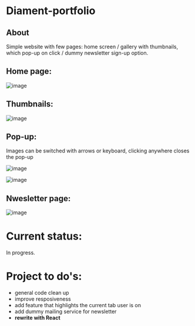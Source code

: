 # Diament-portfolio

## About
Simple website with few pages: home screen / gallery with thumbnails, which pop-up on click / dummy newsletter sign-up option. 

## Home page:

![image](https://user-images.githubusercontent.com/100487510/158369455-1a046e17-2041-43c7-9f45-682ab62f58c7.png)


## Thumbnails:

![image](https://user-images.githubusercontent.com/100487510/158369578-8b79edf8-ac67-4ca8-bc08-14c4c6106835.png)

## Pop-up:

  Images can be switched with arrows or keyboard, clicking anywhere closes the pop-up

![image](https://user-images.githubusercontent.com/100487510/158369695-fffdabbd-27dc-48d3-a90b-9f93179de6f5.png)

![image](https://user-images.githubusercontent.com/100487510/158369977-115f9e59-65a6-41d7-a93d-26b034d78755.png)

## Nwesletter page:
  
![image](https://user-images.githubusercontent.com/100487510/158370016-566c9bd2-401b-4192-baf3-3f44cbd3f1fe.png)

# Current status:

In progress.

# Project to do's:

 * general code clean up
 * improve resposiveness 
 * add feature that highlights the current tab user is on
 * add dummy mailing service for newsletter
 * __rewrite with React__
